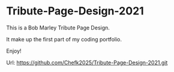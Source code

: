 # Tribute-Page-Design-2021
This is a Bob Marley Tribute Page Design.

It make up the first part of my coding portfolio.

Enjoy!

Url: https://github.com/Chefk2025/Tribute-Page-Design-2021.git
